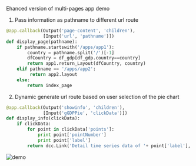 Ehanced version of multi-pages app demo

1. Pass information as pathname to different url route     
```python
@app.callback(Output('page-content', 'children'),     
              [Input('url', 'pathname')])      
def display_page(pathname):    
    if pathname.startswith('/apps/app1'):   
        country = pathname.split('/')[-1]   
        dfCountry = df_gdp[df_gdp.country==country]
        return app1.return_Layout(dfCountry, country)
    elif pathname == '/apps/app2':
         return app2.layout
    else:
        return index_page
```
        
2. Dynamic generate url route based on user selection of the pie chart
```python
@app.callback(Output('showinfo', 'children'),
              [Input('gGDPPie', 'clickData')])
def display_info(clickData):
    if clickData:
        for point in clickData['points']:
            print point['pointNumber']
            print point['label']
        return dcc.Link('Detail time series data of '+ point['label'], href='/apps/app1/'+point['label'])
```

![demo](./image/demo.gif)

